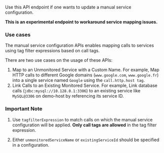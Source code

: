 Use this API endpoint if one wants to update a manual service configuration.

**This is an experimental endpoint to workaround service mapping issues.**

### Use cases

The manual service configuration APIs enables mapping calls to services using tag filter expressions based on call tags.

There are two use cases on the usage of these APIs:

1. Map to an Unmonitored Service with a Custom Name. For example, Map HTTP calls to different Google domains (`www.google.com`, `www.google.fr`) into a single service named `Google` using the `call.http.host tag`.
2. Link Calls to an Existing Monitored Service. For example, Link database calls (`jdbc:mysql://10.128.0.1:3306`) to an existing service like `MySQL@3306` on demo-host by referencing its service ID.

### Important Note

1. Use `tagfilterExpression` to match calls on which the manual service configuration will be applied. **Only call tags are allowed** in the tag filter expression.

2.  Either `unmonitoredServiceName` or `existingServiceId` should be specified in a configuration.